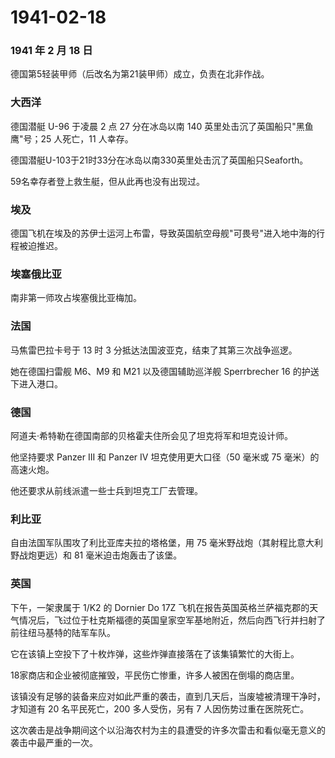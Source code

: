 # 1941-02-18

### 1941 年 2 月 18 日

德国第5轻装甲师（后改名为第21装甲师）成立，负责在北非作战。

### 大西洋

德国潜艇 U-96 于凌晨 2 点 27 分在冰岛以南 140
英里处击沉了英国船只"黑鱼鹰"号；25 人死亡，11 人幸存。

德国潜艇U-103于21时33分在冰岛以南330英里处击沉了英国船只Seaforth。

59名幸存者登上救生艇，但从此再也没有出现过。

### 埃及

德国飞机在埃及的苏伊士运河上布雷，导致英国航空母舰"可畏号"进入地中海的行程被迫推迟。

### 埃塞俄比亚

南非第一师攻占埃塞俄比亚梅加。

### 法国

马焦雷巴拉卡号于 13 时 3 分抵达法国波亚克，结束了其第三次战争巡逻。

她在德国扫雷舰 M6、M9 和 M21 以及德国辅助巡洋舰 Sperrbrecher 16
的护送下进入港口。

### 德国

阿道夫·希特勒在德国南部的贝格霍夫住所会见了坦克将军和坦克设计师。

他坚持要求 Panzer III 和 Panzer IV 坦克使用更大口径（50 毫米或 75
毫米）的高速火炮。

他还要求从前线派遣一些士兵到坦克工厂去管理。

### 利比亚

自由法国军队围攻了利比亚库夫拉的塔格堡，用 75
毫米野战炮（其射程比意大利野战炮更远）和 81 毫米迫击炮轰击了该堡。

### 英国

下午，一架隶属于 1/K2 的 Dornier Do 17Z
飞机在报告英国英格兰萨福克郡的天气情况后，飞过位于杜克斯福德的英国皇家空军基地附近，然后向西飞行并扫射了前往纽马基特的陆军车队。

它在该镇上空投下了十枚炸弹，这些炸弹直接落在了该集镇繁忙的大街上。

18家商店和企业被彻底摧毁，平民伤亡惨重，许多人被困在倒塌的商店里。

该镇没有足够的装备来应对如此严重的袭击，直到几天后，当废墟被清理干净时，才知道有
20 名平民死亡，200 多人受伤，另有 7 人因伤势过重在医院死亡。

这次袭击是战争期间这个以沿海农村为主的县遭受的许多次雷击和看似毫无意义的袭击中最严重的一次。